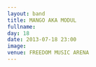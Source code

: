 ```yaml
---
layout: band
title: MANGO AKA MODUL
fullname: 
day: 18
date: 2013-07-18 23:00
image: 
venue: FREEDOM MUSIC ARENA
---
```



